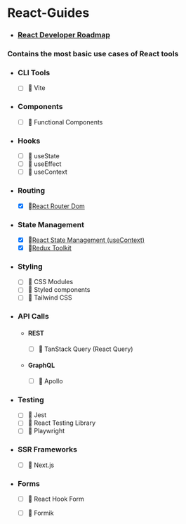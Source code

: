 # React-Guides

- ### [React Developer Roadmap](https://github.com/haydogdu1990/React-Guides/tree/main/React%20Developer%20Roadmap)

### Contains the most basic use cases of React tools

- ### CLI Tools
     - [ ] 🌟 Vite 

- ### Components
    - [ ] 🌟 Functional Components

- ### Hooks
    - [ ] 🌟 useState
    - [ ] 🌟 useEffect
    - [ ] 🌟 useContext    
    
- ### Routing
    - [x] 🌟[React Router Dom](https://github.com/haydogdu1990/React-Guides/tree/main/React%20Router%20Dom)

+ ### State Management
    - [x] 🌟[React State Management (useContext)](https://github.com/haydogdu1990/React-Guides/tree/main/React%20State%20Management%20(useContext))
    - [x] 🌟[Redux Toolkit](https://github.com/haydogdu1990/React-Guides/tree/main/Redux%20Toolkit)
    
- ### Styling
    - [ ] 🌟 CSS Modules
    - [ ] 🌟 Styled components
    - [ ] 🌟 Tailwind CSS

- ### API Calls
    + #### REST
        - [ ] 🌟 TanStack Query (React Query)
    + #### GraphQL
        - [ ] 🌟 Apollo

- ### Testing
    - [ ] 🌟 Jest
    - [ ] 🌟 React Testing Library
    - [ ] 🌟 Playwright

- ### SSR Frameworks
    - [ ] 🌟 Next.js

- ### Forms
    - [ ] 🌟 React Hook Form
    - [ ] 🌟 Formik






